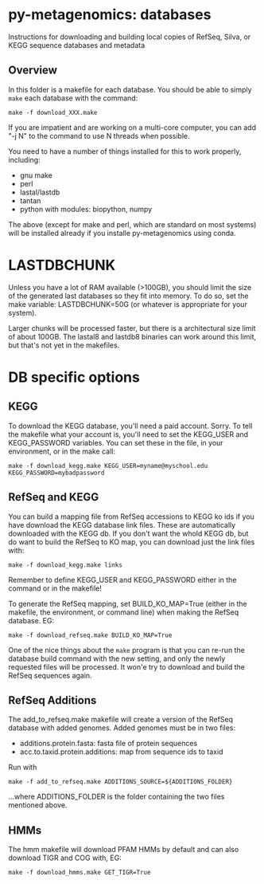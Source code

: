 py-metagenomics: databases
==========================

Instructions for downloading and building local copies of RefSeq, Silva, or KEGG sequence databases and metadata

Overview
--------
In this folder is a makefile for each database. You should be able to simply `make` each database with the command:

    make -f download_XXX.make

If you are impatient and are working on a multi-core computer, you can add "-j N" to the command to use N threads when possible.

You need to have a number of things installed for this to work properly, including:
 
 * gnu make
 * perl
 * lastal/lastdb
 * tantan
 * python with modules: biopython, numpy

The above (except for make and perl, which are standard on most systems) will be installed already if you installe py-metagenomics using conda.

# LASTDBCHUNK #
Unless you have a lot of RAM available (>100GB), you should limit the size of the generated last databases so they fit into memory. To do so, set the make variable: LASTDBCHUNK=50G (or whatever is appropriate for your system).

Larger chunks will be processed faster, but there is a architectural size limit
of about 100GB. The lastal8 and lastdb8 binaries can work around this limit, but
that's not yet in the makefiles.

# DB specific options #
## KEGG ##
To download the KEGG database, you'll need a paid account. Sorry. To tell the makefile what your account is, you'll need to set the KEGG_USER and KEGG_PASSWORD variables. You can set these in the file, in your environment, or in the make call:

    make -f download_kegg.make KEGG_USER=myname@myschool.edu KEGG_PASSWORD=mybadpassword

## RefSeq and KEGG ##
You can build a mapping file from RefSeq accessions to KEGG ko ids if you have download the KEGG database link files. These are automatically downloaded with the KEGG db. If you don't want the whold KEGG db, but do want to build the RefSeq to KO map, you can download just the link files with:

	make -f download_kegg.make links

Remember to define KEGG_USER and KEGG_PASSWORD either in the command or in the makefile!

To generate the RefSeq mapping, set BUILD_KO_MAP=True (either in the makefile, the environment, or command line) when making the RefSeq database. EG: 

	make -f download_refseq.make BUILD_KO_MAP=True

One of the nice things about the `make` program is that you can re-run the database build command with the new setting, and only the newly requested files will be processed. It won'e try to download and build the RefSeq sequences again.

## RefSeq Additions ##
The add_to_refseq.make makefile will create a version of the RefSeq database
with added genomes. Added genomes must be in two files:

  - additions.protein.fasta: fasta file of protein sequences
  - acc.to.taxid.protein.additions: map from sequence ids to taxid

Run with

    make -f add_to_refseq.make ADDITIONS_SOURCE=${ADDITIONS_FOLDER}

...where ADDITIONS_FOLDER is the folder containing the two files mentioned
above.

## HMMs ##
The hmm makefile will download PFAM HMMs by default and can also download TIGR
and COG with, EG:

    make -f download_hmms.make GET_TIGR=True

